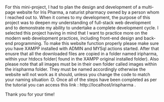 For this mini-project, I had to plan the design and development of a multi-page website for Iris Pharma, a naturist pharmacy owned by a person whom I reached out to. When it comes to my development, the purpose of this project was to deepen my understanding of full-stack web development and to demonstrate my ability to undertake a complete development cycle. I selected this project having in mind that I want to practice more on the modern web development practices, including front-end design and back-end programming. 
To make this website function properly please make sure you have XAMPP installed with ADMIN and MYSql actions started.
After that enusre that all the downloaded files are copied in a folder named iripharma, within your htdocs folder( found in the XAMPP original installed folder).
Also please note that all images must be in their own folder called images within the irispharma folder. They must be named accordingly otherwise the website will not work as it should, unless you change the code to match your naming situation :D. 
Once all of the steps have been completed as per the tutorial you can access this link : http://localhost/irispharma .

Thank you for your time!

